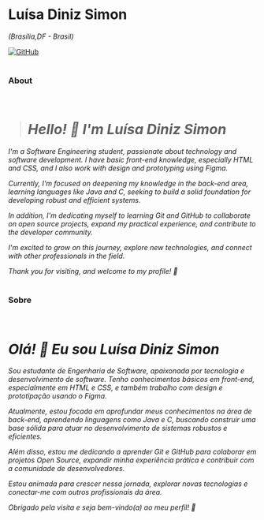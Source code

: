 <h1> 
    <span>Luísa Diniz Simon</span>
  </a>
</h1>

<i>(Brasília,DF - Brasil)</i>

[![GitHub](https://img.shields.io/badge/GitHub-0077B5?style=for-the-badge&logo=github&logoColor=white)](https://github.com/luisasimon1403)
<br />
<br />

### About 
<i>
<br />
  
> # Hello! 👋 I'm Luísa Diniz Simon

I'm a Software Engineering student, passionate about technology and software development. I have basic front-end knowledge, especially HTML and CSS, and I also work with design and prototyping using Figma.

Currently, I'm focused on deepening my knowledge in the back-end area, learning languages like Java and C, seeking to build a solid foundation for developing robust and efficient systems.

In addition, I'm dedicating myself to learning Git and GitHub to collaborate on open source projects, expand my practical experience, and contribute to the developer community.

I'm excited to grow on this journey, explore new technologies, and connect with other professionals in the field.

Thank you for visiting, and welcome to my profile! 🚀<br />
<br />
</i>

###  Sobre
<i>
<br />

# Olá! 👋 Eu sou Luísa Diniz Simon

Sou estudante de Engenharia de Software, apaixonada por tecnologia e desenvolvimento de software. Tenho conhecimentos básicos em front-end, especialmente em HTML e CSS, e também trabalho com design e prototipação usando o Figma.  

Atualmente, estou focada em aprofundar meus conhecimentos na área de back-end, aprendendo linguagens como Java e C, buscando construir uma base sólida para atuar no desenvolvimento de sistemas robustos e eficientes.  

Além disso, estou me dedicando a aprender Git e GitHub para colaborar em projetos Open Source, expandir minha experiência prática e contribuir com a comunidade de desenvolvedores.  

Estou animada para crescer nessa jornada, explorar novas tecnologias e conectar-me com outros profissionais da área. 

Obrigado pela visita e seja bem-vindo(a) ao meu perfil! 🚀
</i>


<br />


